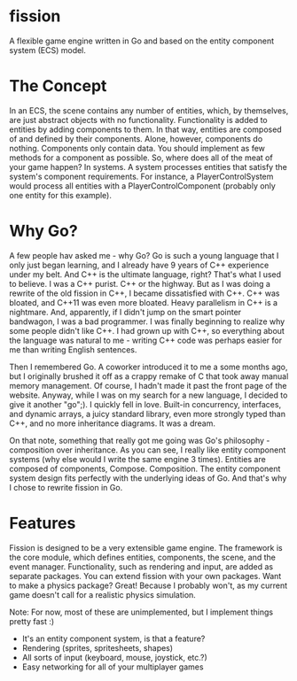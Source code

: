fission
=======

A flexible game engine written in Go and based on the entity component system (ECS) model.

The Concept
===========

In an ECS, the scene contains any number of entities, which, by themselves, are just abstract objects with no functionality. Functionality is added to entities by adding components to them. In that way, entities are composed of and defined by their components. Alone, however, components do nothing. Components only contain data. You should implement as few methods for a component as possible. So, where does all of the meat of your game happen? In systems. A system processes entities that satisfy the system's component requirements. For instance, a PlayerControlSystem would process all entities with a PlayerControlComponent (probably only one entity for this example).

Why Go?
=======

A few people hav asked me - why Go? Go is such a young language that I only just began learning, and I already have 9 years of C++ experience under my belt. And C++ is the ultimate language, right? That's what I used to believe. I was a C++ purist. C++ or the highway. But as I was doing a rewrite of the old fission in C++, I became dissatisfied with C++. C++ was bloated, and C++11 was even more bloated. Heavy parallelism in C++ is a nightmare. And, apparently, if I didn't jump on the smart pointer bandwagon, I was a bad programmer. I was finally beginning to realize why some people didn't like C++. I had grown up with C++, so everything about the language was natural to me - writing C++ code was perhaps easier for me than writing English sentences.

Then I remembered Go. A coworker introduced it to me a some months ago, but I originally brushed it off as a crappy remake of C that took away manual memory management. Of course, I hadn't made it past the front page of the website. Anyway, while I was on my search for a new language, I decided to give it another "go";). I quickly fell in love. Built-in concurrency, interfaces, and dynamic arrays, a juicy standard library, even more strongly typed than C++, and no more inheritance diagrams. It was a dream.

On that note, something that really got me going was Go's philosophy - composition over inheritance. As you can see, I really like entity component systems (why else would I write the same engine 3 times). Entities are composed of components, Compose. Composition. The entity component system design fits perfectly with the underlying ideas of Go. And that's why I chose to rewrite fission in Go.

Features
========

Fission is designed to be a very extensible game engine. The framework is the core module, which defines entities, components, the scene, and the event manager. Functionality, such as rendering and input, are added as separate packages. You can extend fission with your own packages. Want to make a physics package? Great! Because I probably won't, as my current game doesn't call for a realistic physics simulation.

Note: For now, most of these are unimplemented, but I implement things pretty fast :)

 - It's an entity component system, is that a feature?
 - Rendering (sprites, spritesheets, shapes)
 - All sorts of input (keyboard, mouse, joystick, etc.?)
 - Easy networking for all of your multiplayer games
